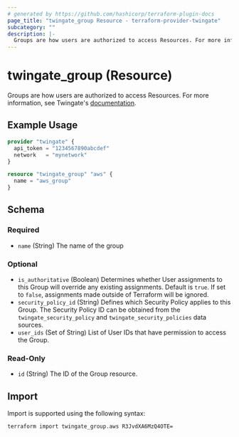 ```yaml
---
# generated by https://github.com/hashicorp/terraform-plugin-docs
page_title: "twingate_group Resource - terraform-provider-twingate"
subcategory: ""
description: |-
  Groups are how users are authorized to access Resources. For more information, see Twingate's documentation https://docs.twingate.com/docs/groups.
---
```


# twingate_group (Resource)

Groups are how users are authorized to access Resources. For more information, see Twingate's [documentation](https://docs.twingate.com/docs/groups).

## Example Usage

```terraform
provider "twingate" {
  api_token = "1234567890abcdef"
  network   = "mynetwork"
}

resource "twingate_group" "aws" {
  name = "aws_group"
}
```

<!-- schema generated by tfplugindocs -->
## Schema

### Required

- `name` (String) The name of the group

### Optional

- `is_authoritative` (Boolean) Determines whether User assignments to this Group will override any existing assignments. Default is `true`. If set to `false`, assignments made outside of Terraform will be ignored.
- `security_policy_id` (String) Defines which Security Policy applies to this Group. The Security Policy ID can be obtained from the `twingate_security_policy` and `twingate_security_policies` data sources.
- `user_ids` (Set of String) List of User IDs that have permission to access the Group.

### Read-Only

- `id` (String) The ID of the Group resource.

## Import

Import is supported using the following syntax:

```shell
terraform import twingate_group.aws R3JvdXA6MzQ4OTE=
```
